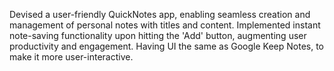 Devised a user-friendly QuickNotes app, enabling seamless creation and management of personal notes with titles and content.
Implemented instant note-saving functionality upon hitting the 'Add' button, augmenting user productivity and engagement.
Having UI the same as Google Keep Notes, to make it more user-interactive.


